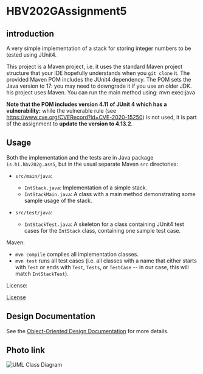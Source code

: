 # HBV202GAssignment5
## introduction
A very simple implementation of a stack for storing integer numbers to be tested using JUnit4.

This project is a Maven project, i.e. it uses the standard Maven project structure that your IDE hopefully understands when you `git clone` it. The provided Maven POM includes the JUnit4 dependency. The POM sets the Java version to 17: you may need to downgrade it if you use an older JDK.
his project uses Maven. You can run the main method using: mvn exec:java

**Note that the POM includes version 4.11 of JUnit 4 which has a vulnerability:** while the vulnerable rule (see https://www.cve.org/CVERecord?id=CVE-2020-15250) is not used, it is part of the assignment to **update the version to 4.13.2**.

## Usage
Both the implementation and the tests are in Java package `is.hi.hbv202g.ass5`, 
but in the usual separate Maven `src` directories:

- `src/main/java`:
  - `IntStack.java`: Implementation of a simple stack.
  - `IntStackMain.java`: A class with a main method demonstrating some sample usage of the stack.

- `src/test/java`:
  - `IntStackTest.java`: A skeleton for a class containing JUnit4 test cases for the `IntStack` class, containing one sample test case.

Maven:

- `mvn compile` compiles all implementation classes.
- `mvn test` runs all test cases (i.e. all classes with a name that either starts with `Test` or ends with `Test`, `Tests`, or `TestCase` -- in our case, this will match `IntStackTest`).

License:

[License](LICENSE)

## Design Documentation

See the [Object-Oriented Design Documentation](src/site/markdown/design.md) for more details.

## Photo link
![UML Class Diagram](/Users/valdisbjarnadottir/Downloads/IMG_8764.png)